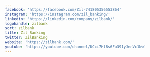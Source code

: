 ```yaml
---
facebook: 'https://facebook.com/Zil-741805356553864'
instagram: 'https://instagram.com/zil_banking/'
linkedin: 'https://linkedin.com/company/zilbank/'
logohandle: zilbank
sort: zilbank
title: Zil Banking
twitter: ZilBanking
website: 'https://zilbank.com/'
youtube: 'https://youtube.com/channel/UCci7Hl8s6Fu391yJenVc1Nw'
---
```

